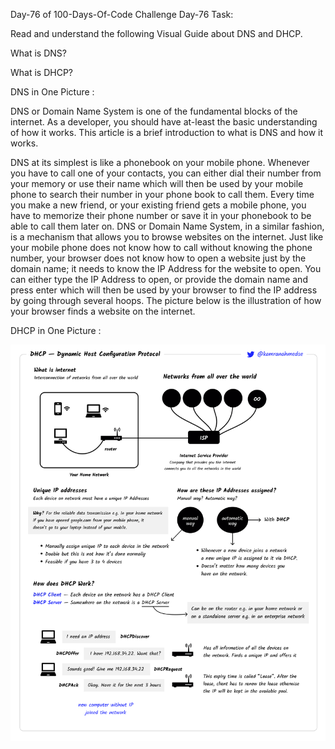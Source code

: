 
Day-76 of 100-Days-Of-Code Challenge
Day-76 Task:

Read and understand the following Visual Guide about DNS and DHCP.

What is DNS?

What is DHCP?





DNS in One Picture :

DNS or Domain Name System is one of the fundamental blocks of the internet. As a developer, you should have at-least the basic understanding of how it works. This article is a brief introduction to what is DNS and how it works.

DNS at its simplest is like a phonebook on your mobile phone. Whenever you have to call one of your contacts, you can either dial their number from your memory or use their name which will then be used by your mobile phone to search their number in your phone book to call them. 
Every time you make a new friend, or your existing friend gets a mobile phone, you have to memorize their phone number or save it in your phonebook to be able to call them later on. DNS or Domain Name System, in a similar fashion, is a mechanism that allows you to browse websites on the internet. Just like your mobile phone does not know how to call without knowing the phone number, your browser does not know how to open a website just by the domain name; it needs to know the IP Address for the website to open. You can either type the IP Address to open, or provide the domain name and press enter which will then be used by your browser to find the IP address by going through several hoops. The picture below is the illustration of how your browser finds a website on the internet.




DHCP in One Picture :

![My Local Image](./dhcp.png)

